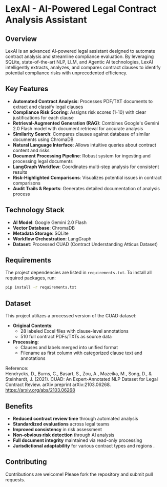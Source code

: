 
# LexAI - AI-Powered Legal Contract Analysis Assistant

## Overview

LexAI is an advanced AI-powered legal assistant designed to automate contract analysis and streamline compliance evaluation. By leveraging SQLite, state-of-the-art NLP, LLM, and Agentic AI technologies, LexAI intelligently extracts, analyzes, and compares contract clauses to identify potential compliance risks with unprecedented efficiency.

## Key Features

- **Automated Contract Analysis**: Processes PDF/TXT documents to extract and classify legal clauses
- **Compliance Risk Scoring**: Assigns risk scores (1-10) with clear justifications for each clause
- **Retrieval-Augmented Generation (RAG)**: Combines Google's Gemini 2.0 Flash model with document retrieval for accurate analysis
- **Similarity Search**: Compares clauses against database of similar documents using ChromaDB
- **Natural Language Interface**: Allows intuitive queries about contract content and risks
- **Document Processing Pipeline**: Robust system for ingesting and processing legal documents
- **LangGraph Workflow**: Coordinates multi-step analysis for consistent results
- **Risk-Highlighted Comparisons**: Visualizes potential issues in contract comparisons
- **Audit Trails & Reports**: Generates detailed documentation of analysis process

## Technology Stack

- **AI Model**: Google Gemini 2.0 Flash
- **Vector Database**: ChromaDB
- **Metadata Storage**: SQLite
- **Workflow Orchestration**: LangGraph
- **Dataset**: Processed CUAD (Contract Understanding Atticus Dataset)

## Requirements

The project dependencies are listed in `requirements.txt`. To install all required packages, run:

```bash
pip install -r requirements.txt
```

## Dataset

This project utilizes a processed version of the CUAD dataset:
- **Original Contents**:
  - 28 labeled Excel files with clause-level annotations
  - 510 full contract PDFs/TXTs as source data
- **Processing**:
  - Clauses and labels merged into unified format
  - Filename as first column with categorized clause text and annotations

Reference:  
Hendrycks, D., Burns, C., Basart, S., Zou, A., Mazeika, M., Song, D., & Steinhardt, J. (2021). CUAD: An Expert-Annotated NLP Dataset for Legal Contract Review. arXiv preprint arXiv:2103.06268. https://arxiv.org/abs/2103.06268

## Benefits

- **Reduced contract review time** through automated analysis
- **Standardized evaluations** across legal teams
- **Improved consistency** in risk assessment
- **Non-obvious risk detection** through AI analysis
- **Full document integrity** maintained via read-only processing
- **Jurisdictional adaptability** for various contract types and regions
.

## Contributing

Contributions are welcome! Please fork the repository and submit pull requests.
